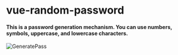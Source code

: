 # vue-random-password

#### This is a password generation mechanism. You can use numbers, symbols, uppercase, and lowercase characters.

![GeneratePass](https://user-images.githubusercontent.com/47238838/89165570-f96d0d00-d58d-11ea-8cb3-d277df4cf7d0.png)

